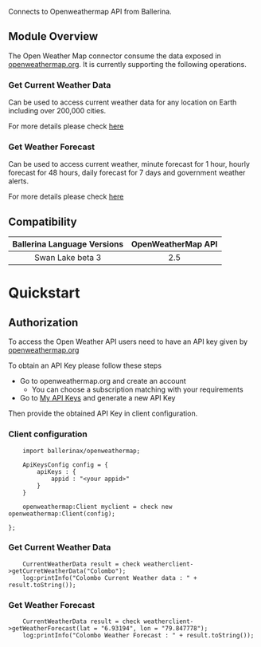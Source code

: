 Connects to Openweathermap API from Ballerina.

## Module Overview

The Open Weather Map connector consume the data exposed in [openweathermap.org](https://openweathermap.org/). It is currently supporting the following operations.

### Get Current Weather Data

Can be used to access current weather data for any location on Earth including over 200,000 cities.

For more details please check [here](https://openweathermap.org/current)

### Get Weather Forecast

Can be used to access current weather, minute forecast for 1 hour, hourly forecast for 48 hours, daily forecast for 7 days and government weather alerts.

For more details please check [here](https://openweathermap.org/api/one-call-api)

## Compatibility

| Ballerina Language Versions  | OpenWeatherMap API |
|:----------------------------:|:------------------:|
|  Swan Lake beta 3            |   2.5              |


# Quickstart

## Authorization

To access the Open Weather API users need to have an API key given by [openweathermap.org](https://openweathermap.org/)

To obtain an API Key please follow these steps
* Go to openweathermap.org and create an account
    - You can choose a subscription matching with your requirements
* Go to [My API Keys](https://home.openweathermap.org/api_keys) and generate a new API Key

Then provide the obtained API Key in client configuration.

### Client configuration

```ballerina
    import ballerinax/openweathermap;

    ApiKeysConfig config = {
        apiKeys : {
            appid : "<your appid>"
        }
    }

    openweathermap:Client myclient = check new openweathermap:Client(config);

};
```
### Get Current Weather Data

```ballerina
    CurrentWeatherData result = check weatherclient->getCurretWeatherData("Colombo");
    log:printInfo("Colombo Current Weather data : " + result.toString());

```

### Get Weather Forecast

```ballerina
    CurrentWeatherData result = check weatherclient->getWeatherForecast(lat = "6.93194", lon = "79.847778");
    log:printInfo("Colombo Weather Forecast : " + result.toString());
```
    